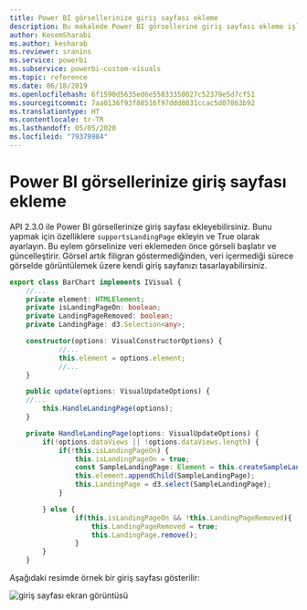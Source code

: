 ```yaml
---
title: Power BI görsellerinize giriş sayfası ekleme
description: Bu makalede Power BI görsellerine giriş sayfası ekleme işlemi açıklanır.
author: KesemSharabi
ms.author: kesharab
ms.reviewer: sranins
ms.service: powerbi
ms.subservice: powerbi-custom-visuals
ms.topic: reference
ms.date: 06/18/2019
ms.openlocfilehash: 6f1590d5635ed6e55833350027c52379e5d7cf51
ms.sourcegitcommit: 7aa0136f93f88516f97ddd8031ccac5d07863b92
ms.translationtype: HT
ms.contentlocale: tr-TR
ms.lasthandoff: 05/05/2020
ms.locfileid: "79379984"
---
```

# <a name="add-a-landing-page-to-your-power-bi-visuals"></a>Power BI görsellerinize giriş sayfası ekleme

API 2.3.0 ile Power BI görsellerinize giriş sayfası ekleyebilirsiniz. Bunu yapmak için özelliklere `supportsLandingPage` ekleyin ve True olarak ayarlayın. Bu eylem görselinize veri eklemeden önce görseli başlatır ve güncelleştirir. Görsel artık filigran göstermediğinden, veri içermediği sürece görselde görüntülemek üzere kendi giriş sayfanızı tasarlayabilirsiniz.

```typescript
export class BarChart implements IVisual {
    //...
    private element: HTMLElement;
    private isLandingPageOn: boolean;
    private LandingPageRemoved: boolean;
    private LandingPage: d3.Selection<any>;

    constructor(options: VisualConstructorOptions) {
            //...
            this.element = options.element;
            //...
    }

    public update(options: VisualUpdateOptions) {
    //...
        this.HandleLandingPage(options);
    }

    private HandleLandingPage(options: VisualUpdateOptions) {
        if(!options.dataViews || !options.dataViews.length) {
            if(!this.isLandingPageOn) {
                this.isLandingPageOn = true;
                const SampleLandingPage: Element = this.createSampleLandingPage(); //create a landing page
                this.element.appendChild(SampleLandingPage);
                this.LandingPage = d3.select(SampleLandingPage);
            }

        } else {
                if(this.isLandingPageOn && !this.LandingPageRemoved){
                    this.LandingPageRemoved = true;
                    this.LandingPage.remove();
                }
        }
    }
```

Aşağıdaki resimde örnek bir giriş sayfası gösterilir:

![giriş sayfası ekran görüntüsü](media/landing-page/app-landing-page.png)
